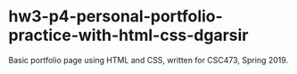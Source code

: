 # hw3-p4-personal-portfolio-practice-with-html-css-dgarsir

Basic portfolio page using HTML and CSS, written for CSC473, Spring 2019.
